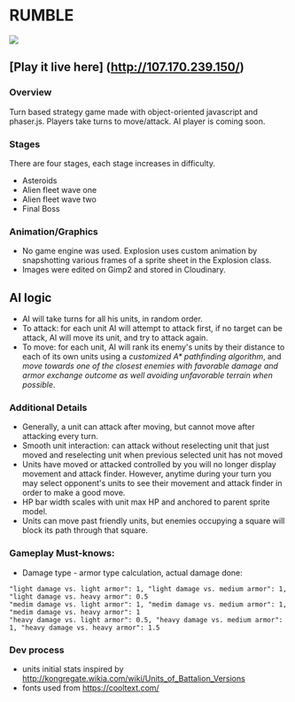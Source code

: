 # RUMBLE
<img src='https://raw.github.com/cyspath/thunderbird/gh-pages/assets/images/tb-edited.gif' align='center' padding='10px'>

## [Play it live here] (http://107.170.239.150/)
### Overview

Turn based strategy game made with object-oriented javascript and phaser.js.
Players take turns to move/attack.
AI player is coming soon.

### Stages
There are four stages, each stage increases in difficulty.
* Asteroids
* Alien fleet wave one
* Alien fleet wave two
* Final Boss

### Animation/Graphics

* No game engine was used. Explosion uses custom animation by snapshotting various frames of a sprite sheet in the Explosion class.
* Images were edited on Gimp2 and stored in Cloudinary.

## AI logic
* AI will take turns for all his units, in random order.
* To attack: for each unit AI will attempt to attack first, if no target can be attack, AI will move its unit, and try to attack again.
* To move: for each unit, AI will rank its enemy's units by their distance to each of its own units using a _customized A* pathfinding algorithm_, and _move towards one of the closest enemies with favorable damage and armor exchange outcome as well avoiding unfavorable terrain when possible_.

### Additional Details

* Generally, a unit can attack after moving, but cannot move after attacking every turn.
* Smooth unit interaction: can attack without reselecting unit that just moved and reselecting unit when previous selected unit has not moved
* Units have moved or attacked controlled by you will no longer display movement and attack finder. However, anytime during your turn you may select opponent's units to see their movement and attack finder in order to make a good move.
* HP bar width scales with unit max HP and anchored to parent sprite model.
* Units can move past friendly units, but enemies occupying a square will block its path through that square.

### Gameplay Must-knows:

* Damage type - armor type calculation, actual damage done:
```
"light damage vs. light armor": 1, "light damage vs. medium armor": 1, "light damage vs. heavy armor": 0.5
"medim damage vs. light armor": 1, "medim damage vs. medium armor": 1, "medim damage vs. heavy armor": 1
"heavy damage vs. light armor": 0.5, "heavy damage vs. medium armor": 1, "heavy damage vs. heavy armor": 1.5
```

### Dev process

* units initial stats inspired by http://kongregate.wikia.com/wiki/Units_of_Battalion_Versions
* fonts used from https://cooltext.com/
